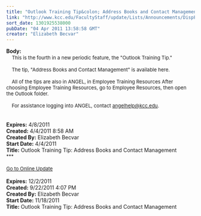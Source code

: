 ```yaml
---
title: "Outlook Training Tip&colon; Address Books and Contact Management"
link: "http://www.kcc.edu/FacultyStaff/update/Lists/Announcements/DispForm.aspx?ID=203"
sort_date: 1301925538000
pubDate: "04 Apr 2011 13:58:58 GMT"
creator: "Elizabeth Becvar"
---
```


<div><b>Body:</b> <div class=ExternalClassC3753C2C9E8A41FAACC3583958138661><div> <font size=2>   This is the fourth in a new periodic feature, the &quot;Outlook Training Tip.&quot;</font></div><font size=2>
<div><br>    The tip, &quot;Address Books and Contact Management&quot; is available here.</div>
<div><br>    All of the tips are also in ANGEL, in Employee Training Resources After choosing Employee Training Resources, go to Employee Resources, then open the Outlook folder. </div>
<div><br>    For assistance logging into ANGEL, contact </font><a href="mailto:angelhelp@kcc.edu"><font size=2>angelhelp@kcc.edu</font></a><font size=2>. </font></div>
<div><br> </div></div></div>
<div><b>Expires:</b> 4/8/2011</div>
<div><b>Created:</b> 4/4/2011 8:58 AM</div>
<div><b>Created By:</b> Elizabeth Becvar</div>
<div><b>Start Date:</b> 4/4/2011</div>
<div><b>Title:</b> Outlook Training Tip: Address Books and Contact Management</div>
</div>
<div><font size="2">***</font></div>
<div><font size="2"></font> </div>
<div><font size="2"><a href="/FacultyStaff/update/Pages/dailyupdate.aspx">Go to Online Update</a></font><font size="2"></font></div>
<div><font size="2"></font> </div></div></div>
<div><b>Expires:</b> 12/2/2011</div>
<div><b>Created:</b> 9/22/2011 4:07 PM</div>
<div><b>Created By:</b> Elizabeth Becvar</div>
<div><b>Start Date:</b> 11/18/2011</div>
<div><b>Title:</b> Outlook Training Tip: Address Books and Contact Management</div>
